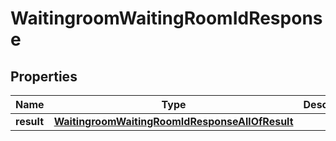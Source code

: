 

# WaitingroomWaitingRoomIdResponse


## Properties

| Name | Type | Description | Notes |
|------------ | ------------- | ------------- | -------------|
|**result** | [**WaitingroomWaitingRoomIdResponseAllOfResult**](WaitingroomWaitingRoomIdResponseAllOfResult.md) |  |  |



